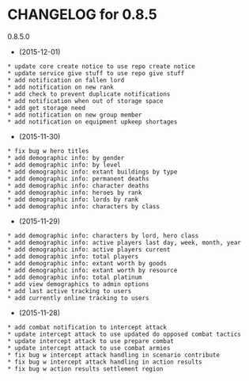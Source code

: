    CHANGELOG for 0.8.5
   ===================

   0.8.5.0

   * (2015-12-01)

    * update core create notice to use repo create notice
    * update service give stuff to use repo give stuff
    * add notification on fallen lord
    * add notification on new rank
    * add check to prevent duplicate notifications
    * add notification when out of storage space
    * add get storage need
    * add notification on new group member
    * add notification on equipment upkeep shortages

   * (2015-11-30)

    * fix bug w hero titles
    * add demographic info: by gender
    * add demographic info: by level
    * add demographic info: extant buildings by type
    * add demographic info: permanent deaths
    * add demographic info: character deaths
    * add demographic info: heroes by rank
    * add demographic info: lords by rank
    * add demographic info: characters by class

   * (2015-11-29)

    * add demographic info: characters by lord, hero class
    * add demographic info: active players last day, week, month, year
    * add demographic info: active players current
    * add demographic info: total players
    * add demographic info: extant worth by goods
    * add demographic info: extant worth by resource
    * add demographic info: total platinum
    * add view demographics to admin options
    * add last active tracking to users
    * add currently online tracking to users

   * (2015-11-28)

    * add combat notification to intercept attack
    * update intercept attack to use updated do opposed combat tactics
    * update intercept attack to use prepare combat
    * update intercept attack to use combat armies
    * fix bug w intercept attack handling in scenario contribute
    * fix bug w intercept attack handling in action results
    * fix bug w action results settlement region
